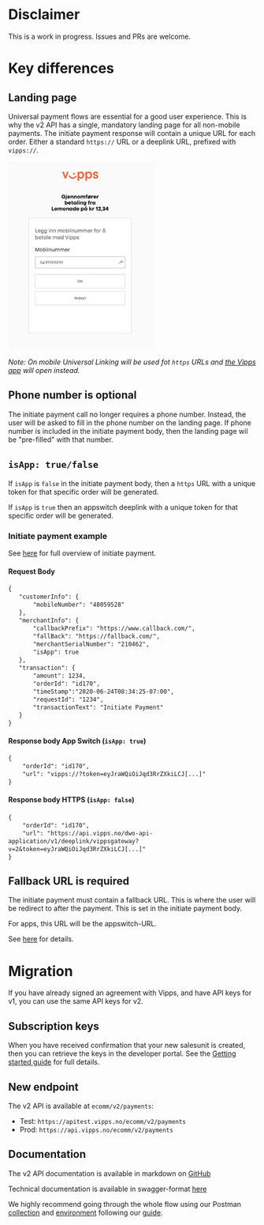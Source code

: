 # Disclaimer
This is a work in progress. Issues and PRs are welcome.

# Key differences

## Landing page
Universal payment flows are essential for a good user experience. This is why the v2 API has a single, mandatory landing page for all non-mobile payments.
The initiate payment response will contain a unique URL for each order. Either a standard `https://` URL or a deeplink URL, prefixed with `vipps://`.

<img src="images/landing-page.png" width="300">

*Note: On mobile Universal Linking will be used fot `https` URLs and [the Vipps app](https://github.com/vippsas/vipps-ecom-api/blob/master/vipps-ecom-api.md#desktop-browsers-and-mobile-browsers) will open instead.*

## Phone number is optional
The initiate payment call no longer requires a phone number. Instead, the user will be asked to fill in the phone number on the landing page. If phone number is included in the initiate payment body, then the landing page wil be "pre-filled" with that number.

## `isApp: true/false`
If `isApp` is `false` in the initiate payment body, then a `https` URL with a unique token for that specific order will be generated.

If `isApp` is `true` then an appswitch deeplink with a unique token for that specific order will be generated.

### Initiate payment example
See [here](https://github.com/vippsas/vipps-ecom-api/blob/master/vipps-ecom-api.md#initiate-payment-flows) for full overview of initiate payment.

#### Request Body
```
{
   "customerInfo": {
       "mobileNumber": "48059528"
   },
   "merchantInfo": {
       "callbackPrefix": "https://www.callback.com/",
       "fallBack": "https://fallback.com/",
       "merchantSerialNumber": "210462",
       "isApp": true
   },
   "transaction": {
       "amount": 1234,
       "orderId": "id170",
       "timeStamp":"2020-06-24T08:34:25-07:00",
       "requestId": "1234",
       "transactionText": "Initiate Payment"
   }
}
```

#### Response body App Switch (`isApp: true`)
```
{
    "orderId": "id170",
    "url": "vipps://?token=eyJraWQiOiJqd3RrZXkiLCJ[...]"
}
```

#### Response body HTTPS (`isApp: false`)
```
{
    "orderId": "id170",
    "url": "https://api.vipps.no/dwo-api-application/v1/deeplink/vippsgateway?v=2&token=eyJraWQiOiJqd3RrZXkiLCJ[...]"
}
```

## Fallback URL is required

The initiate payment must contain a fallback URL. This is where the user will be redirect to after the payment. This is set in the initiate payment body.

For apps, this URL will be the appswitch-URL.

See [here](https://github.com/vippsas/vipps-ecom-api/blob/master/vipps-ecom-api.md#url-validation) for details.

# Migration

If you have already signed an agreement with Vipps, and have API keys for v1, you can use the same API keys for v2.

## Subscription keys

When you have received confirmation that your new salesunit is created, then you can retrieve the keys in the developer portal. See the [Getting started guide](https://github.com/vippsas/vipps-developers/blob/master/vipps-developer-portal-getting-started.md) for full details.

## New endpoint

The v2 API is available at ```ecomm/v2/payments```:

* Test: ```https://apitest.vipps.no/ecomm/v2/payments```
* Prod: ```https://api.vipps.no/ecomm/v2/payments```

## Documentation

The v2 API documentation is available in markdown on [GitHub](https://github.com/vippsas/vipps-ecom-api/blob/master/vipps-ecom-api.md)

Technical documentation is available in swagger-format [here](https://vippsas.github.io/vipps-ecom-api/)

We highly recommend going through the whole flow using our Postman [collection](https://raw.githubusercontent.com/vippsas/vipps-ecom-api/master/tools/vipps-ecom-api-postman-collection.json) and [environment](https://raw.githubusercontent.com/vippsas/vipps-ecom-api/master/tools/vipps-ecom-api-postman-enviroment.json) following our [guide](https://github.com/vippsas/vipps-developers/blob/master/postman-guide.md).
